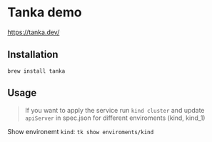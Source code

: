 # Tanka demo

https://tanka.dev/

## Installation 

```
brew install tanka
```

## Usage

> If you want to apply the service run `kind cluster` and update `apiServer` in spec.json for different enviroments (kind, kind_1)

Show environemt `kind`: `tk show enviroments/kind`


